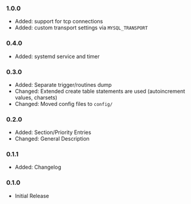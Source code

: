 ### 1.0.0 ###
* Added: support for tcp connections
* Added: custom transport settings via `MYSQL_TRANSPORT`

### 0.4.0 ###
* Added: systemd service and timer

### 0.3.0 ###
* Added: Separate trigger/routines dump
* Changed: Extended create table statements are used (autoincrement values, charsets)
* Changed: Moved config files to `config/`

### 0.2.0 ###
* Added: Section/Priority Entries
* Changed: General Description

### 0.1.1 ###
* Added: Changelog

### 0.1.0 ###
* Initial Release
